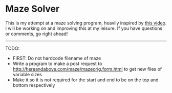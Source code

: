 # Maze Solver

This is my attempt at a maze solving program, heavily inspired by [this video](https://www.youtube.com/watch?v=rop0W4QDOUI&t=24s). I will be working on and improving this at my leisure. If you have questions or comments, go right ahead!


---
TODO:
- FIRST: Do not hardcode filename of maze
- Write a program to make a post request to http://hereandabove.com/maze/mazeorig.form.html to get new files of variable sizes
- Make it so it is not required for the start and end to be on the top and bottom respectively
